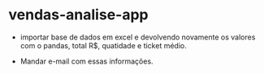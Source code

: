 # vendas-analise-app

- importar base de dados em excel e devolvendo novamente os valores com o
pandas, total R$, quatidade e ticket médio.

- Mandar e-mail com essas informações.